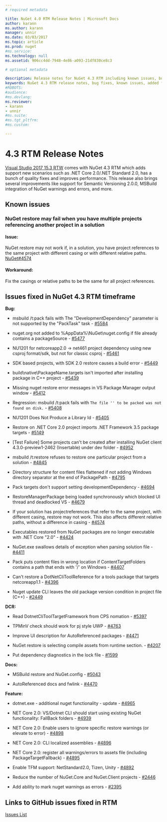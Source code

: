 ```yaml
---
# required metadata

title: NuGet 4.0 RTM Release Notes | Microsoft Docs
author: karann
ms.author: karann
manager: unnir
ms.date: 03/03/2017
ms.topic: article
ms.prod: nuget
#ms.service:
ms.technology: null
ms.assetid: 906cc4dd-7948-4e86-a093-21df830ce8c3

# optional metadata

description: Release notes for NuGet 4.3 RTM including known issues, bug fixes, added features, and DCRs.
keywords: NuGet 4.3 RTM release notes, bug fixes, known issues, added features, DCRs
#ROBOTS:
#audience:
#ms.devlang:
ms.reviewer:
- karann
- unnir
#ms.suite:
#ms.tgt_pltfrm:
#ms.custom:

---
```


# 4.3 RTM Release Notes

[Visual Studio 2017 15.3 RTW](https://www.visualstudio.com/news/releasenotes/vs2017-relnotes) comes with NuGet 4.3 RTM which adds support new scenarios such as .NET Core 2.0/.NET Standard 2.0, has a bunch of quality fixes and improves performance. This release also brings several improvements like support for Semantic Versioning 2.0.0, MSBuild integration of NuGet warnings and errors, and more.

## Known issues

### NuGet restore may fail when you have multiple projects referencing another project in a solution

#### Issue:
NuGet restore may not work if, in a solution, you have project references to the same project with different casing or with different relative paths. [NuGet#4574](https://github.com/NuGet/Home/issues/4574)

#### Workaround:
Fix the casings or relative paths to be the same for all project references.


## Issues fixed in NuGet 4.3 RTM timeframe

**Bug:**

* msbuild /t:pack fails with The "DevelopmentDependency" parameter is not supported by the "PackTask" task - [#5584](https://github.com/NuGet/Home/issues/5584)

* nuget.org not added to %AppData%\NuGet\nuget.config if file already contains a packageSource - [#5477](https://github.com/NuGet/Home/issues/5477)

* NU1201 for netcoreapp2.0 -> net461 project dependency using new csproj format/sdk, but not for classic csproj - [#5461](https://github.com/NuGet/Home/issues/5461)

* SDK based projects, with SDK 2.0 restore causes a build error - [#5449](https://github.com/NuGet/Home/issues/5449)

* build\native\PackageName.targets isn't imported after installing package in C++ project - [#5439](https://github.com/NuGet/Home/issues/5439)

* Missing nuget restore error messages in VS Package Manager output window - [#5412](https://github.com/NuGet/Home/issues/5412)

* Regression: msbuild /t:pack fails with `The file '' to be packed was not found on disk.` - [#5408](https://github.com/NuGet/Home/issues/5408)

* NU1201 Does Not Produce a Library Id - [#5405](https://github.com/NuGet/Home/issues/5405)

* Restore on .NET Core 2.0 project imports .NET Framework 3.5 package targets - [#5149](https://github.com/NuGet/Home/issues/5149)

* [Test Failure] Some projects can't be created after installing NuGet client 4.3.0-preview1-2462 (Insertable) under dev folder - [#4952](https://github.com/NuGet/Home/issues/4952)

* msbuild /t:restore refuses to restore one particular project from a solution - [#4845](https://github.com/NuGet/Home/issues/4845)

* Directory structure for content files flattened if not adding Windows directory separator at the end of PackagePath - [#4795](https://github.com/NuGet/Home/issues/4795)

* Pack targets don't support setting developmentDependency - [#4694](https://github.com/NuGet/Home/issues/4694)

* RestoreManagerPackage being loaded synchronously which blocked UI thread and deadlocked VS - [#4679](https://github.com/NuGet/Home/issues/4679)

* If your solution has projectreferences that refer to the same project, with different casing, restore may not work. This also affects different relative paths, without a difference in casing - [#4574](https://github.com/NuGet/Home/issues/4574)

* Executables restored from NuGet packages are no longer executable with .NET Core "2.0" - [#4424](https://github.com/NuGet/Home/issues/4424)

* NuGet.exe swallows details of exception when parsing solution file - [#4411](https://github.com/NuGet/Home/issues/4411)

* Pack puts content files in wrong location if ContentTargetFolders contains a path that ends with '/' on Windows - [#4407](https://github.com/NuGet/Home/issues/4407)

* Can't restore a DotNetCliToolReference for a tools package that targets netcoreapp1.1 - [#4396](https://github.com/NuGet/Home/issues/4396)

* Nuget update CLI leaves the old package version condition in project file (C++) - [#2449](https://github.com/NuGet/Home/issues/2449)

**DCR:**

* Read DotnetCliToolTargetFramework  from CPS nomation - [#5397](https://github.com/NuGet/Home/issues/5397)

* TPMinV check should work for pj style UWP - [#4763](https://github.com/NuGet/Home/issues/4763)

* Improve UI description for AutoReferenced packages - [#4471](https://github.com/NuGet/Home/issues/4471)

* NuGet restore is selecting compile assets from runtime section. - [#4207](https://github.com/NuGet/Home/issues/4207)

* Put dependency diagnostics in the lock file - [#1599](https://github.com/NuGet/Home/issues/1599)

**Docs:**

* MSBuild restore and NuGet.config - [#5043](https://github.com/NuGet/Home/issues/5043)

* AutoReferenced docs and fwlink - [#4470](https://github.com/NuGet/Home/issues/4470)

**Feature:**

* dotnet.exe - additional nuget functionality - update - [#4965](https://github.com/NuGet/Home/issues/4965)

* NET Core 2.0: VS/Dotnet CLI should start using existing NuGet functionality: FallBack folders - [#4939](https://github.com/NuGet/Home/issues/4939)

* NET Core 2.0: Enable users to ignore specific restore warnings (or elevate to error) - [#4898](https://github.com/NuGet/Home/issues/4898)

* NET Core 2.0: CLI localized assemblies - [#4896](https://github.com/NuGet/Home/issues/4896)

* NET Core 2.0: register all warnings/errors to assets file (including PackageTargetFallback) - [#4895](https://github.com/NuGet/Home/issues/4895)

* Enable TFM support: NetStandard2.0, Tizen, Unity - [#4892](https://github.com/NuGet/Home/issues/4892)

* Reduce the number of NuGet.Core and NuGet.Client projects - [#2446](https://github.com/NuGet/Home/issues/2446)

* Add ability to mark nuget warnings as errors - [#2395](https://github.com/NuGet/Home/issues/2395)

## Links to GitHub issues fixed in RTM

[Issues List](https://github.com/NuGet/Home/issues?q=is%3Aissue+is%3Aclosed+milestone%3A%224.3")
